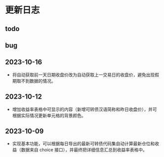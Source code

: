 # 更新日志

## todo

## bug

## 2023-10-16

- 将自动获取前一天日期收盘价改为自动获取上一交易日的收盘价，避免出现假期取不到数据的情况。

## 2023-10-12

- 增加收益率表格中可显示的内容（新增可转债汉语简称和昨日收盘价），并可根据实际情况更新单元格的背景颜色。

## 2023-10-09

- 实现基本功能，可以根据每日导出的最新可转债代码集自动计算最新仓位和收益（数据来自 choice 接口），并最终把详细信息汇总到收益率表格中。